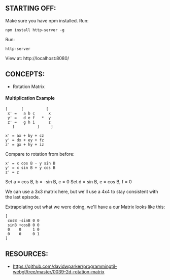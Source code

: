 ## STARTING OFF:

Make sure you have npm installed.
Run:
```
npm install http-server -g
```

Run:
```
http-server
```

View at: http://localhost:8080/

## CONCEPTS:

* Rotation Matrix

#### Multiplication Example

```
[      [          [
 x' =   a b c      x
 y' =   d e f   *  y
 z' =   g h i      z
   ]          ]     ]
```

```
x' = ax + by + cz
y' = dx + ey + fz
z' = gx + hy + iz
```

Compare to rotation from before:
```
x' = x cos B - y sin B
y' = x sin B + y cos B
z' = z
```

Set a = cos B, b = -sin B, c = 0
Set d = sin B, e = cos B, f = 0

We can use a 3x3 matrix here, but we'll use a 4x4 to stay consistent with the last episode.

Extrapolating out what we were doing, we'll have a our Matrix looks like this:
```
[
 cosB -sinB 0 0
 sinB +cosB 0 0
 0    0     1 0
 0    0     0 1
]
```

## RESOURCES:

* https://github.com/davidwparker/programmingtil-webgl/tree/master/0039-2d-rotation-matrix
